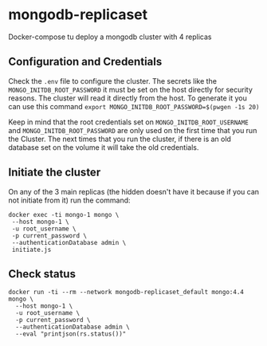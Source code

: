 # mongodb-replicaset
Docker-compose tu deploy a mongodb cluster with 4 replicas

## Configuration and Credentials
Check the `.env` file to configure the cluster.
The secrets like the `MONGO_INITDB_ROOT_PASSWORD` it must be set on the host directly for security reasons. The cluster will read it directly from the host.
To generate it you can use this command `export MONGO_INITDB_ROOT_PASSWORD=$(pwgen -1s 20)`

Keep in mind that the root credentials set on `MONGO_INITDB_ROOT_USERNAME` and `MONGO_INITDB_ROOT_PASSWORD` are only used on the first time that you run the Cluster. The next times that you run the cluster, if there is an old database set on the volume it will take the old credentials.

## Initiate the cluster
On any of the 3 main replicas (the hidden doesn't have it because if you can not initiate from it) run the command:
```
docker exec -ti mongo-1 mongo \
 --host mongo-1 \
 -u root_username \
 -p current_password \
 --authenticationDatabase admin \
 initiate.js
```



## Check status
```
docker run -ti --rm --network mongodb-replicaset_default mongo:4.4 mongo \
  --host mongo-1 \
  -u root_username \
  -p current_password \
  --authenticationDatabase admin \
  --eval "printjson(rs.status())"
```
